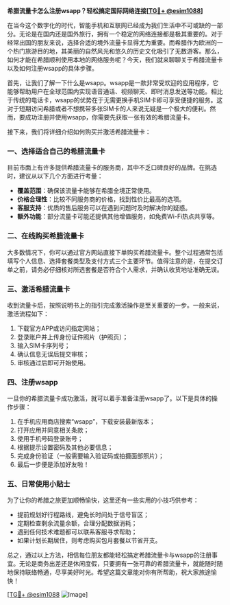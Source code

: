 **希腊流量卡怎么注册wsapp？轻松搞定国际网络连接[[TG💪+ @esim1088](https://t.me/s/esim1088)]**

在当今这个数字化的时代，智能手机和互联网已经成为我们生活中不可或缺的一部分。无论是在国内还是国外旅行，拥有一个稳定的网络连接都是极其重要的。对于经常出国的朋友来说，选择合适的境外流量卡显得尤为重要。而希腊作为欧洲的一个热门旅游目的地，其美丽的自然风光和悠久的历史文化吸引了无数游客。那么，如何才能在希腊顺利使用本地的网络服务呢？今天，我们就来聊聊关于希腊流量卡以及如何注册wsapp的具体步骤。

首先，让我们了解一下什么是wsapp。wsapp是一款非常受欢迎的应用程序，它能够帮助用户在全球范围内实现语音通话、视频聊天、即时消息发送等功能。相比于传统的电话卡，wsapp的优势在于无需更换手机SIM卡即可享受便捷的服务。这对于短期访问希腊或者不想携带多张SIM卡的人来说无疑是一个极大的便利。然而，要成功注册并使用wsapp，你需要先获取一张有效的希腊流量卡。

接下来，我们将详细介绍如何购买并激活希腊流量卡：

### 一、选择适合自己的希腊流量卡

目前市面上有许多提供希腊流量卡的服务商，其中不乏口碑良好的品牌。在挑选时，建议从以下几个方面进行考量：
- **覆盖范围**：确保该流量卡能够在希腊全境正常使用。
- **价格合理性**：比较不同服务商的价格，找到性价比最高的选项。
- **客服支持**：优质的售后服务可以在遇到问题时及时解决你的疑惑。
- **额外功能**：部分流量卡可能还提供其他增值服务，如免费Wi-Fi热点共享等。

### 二、在线购买希腊流量卡

大多数情况下，你可以通过官方网站直接下单购买希腊流量卡。整个过程通常包括填写个人信息、选择套餐类型及支付方式三个主要环节。值得注意的是，在提交订单之前，请务必仔细核对所选套餐是否符合个人需求，并确认收货地址准确无误。

### 三、激活希腊流量卡

收到流量卡后，按照说明书上的指引完成激活操作是至关重要的一步。一般来说，激活流程如下：
1. 下载官方APP或访问指定网站；
2. 登录账户并上传身份证件照片（护照页）；
3. 输入SIM卡序列号；
4. 确认信息无误后提交审核；
5. 审核通过后即可开始使用。

### 四、注册wsapp

一旦你的希腊流量卡成功激活，就可以着手准备注册wsapp了。以下是具体的操作步骤：
1. 在手机应用商店搜索“wsapp”，下载安装最新版本；
2. 打开应用并同意相关条款；
3. 使用手机号码登录账号；
4. 根据提示设置密码及其他必要信息；
5. 完成身份验证（一般需要输入验证码或拍摄面部照片）；
6. 最后一步便是添加好友啦！

### 五、日常使用小贴士

为了让你的希腊之旅更加顺畅愉快，这里还有一些实用的小技巧供参考：
- 提前规划好行程路线，避免长时间处于信号盲区；
- 定期检查剩余流量余额，合理分配数据消耗；
- 遇到任何技术难题都可以联系客服寻求帮助；
- 如果计划长期居住，则考虑购买包月套餐以节省开支。

总之，通过以上方法，相信每位朋友都能轻松搞定希腊流量卡与wsapp的注册事宜。无论是商务出差还是休闲度假，只要拥有一张可靠的希腊流量卡，就能随时随地保持联络畅通，尽享美好时光。希望这篇文章能对你有所帮助，祝大家旅途愉快！

[[TG💪+ @esim1088](https://t.me/s/esim1088) ![Image](https://i.postimg.cc/4NQfJmqS/Snipaste-2025-05-13-00-14-12.png)]